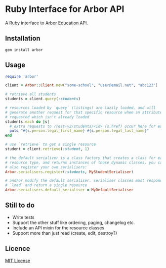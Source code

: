 # Ruby Interface for Arbor API

A Ruby interface to [Arbor Education API](http://www.arbor-education.com/en/developers-stakeholder).

## Installation

    gem install arbor

## Usage

```ruby
require 'arbor'

client = Arbor::Client.new("some-school", "user@email.net", "abc123")

# retrieve all students
students = client.query(:students)

# resources loaded by `query` (listings) are lazily loaded, and will
# generate another request for that specific resource when an attribute is
# requested which isn't already loaded
students.each do |s|
  # extra requests to /rest-v2/students/<id> (s.href) occur here for each item
  puts "#{s.person.legal_first_name} #{s.person.legal_last_name}"
end

# use `retrieve` to get a single resource
student = client.retrieve(:student, 1)

# the default serializer is a class factory that creates a class for each
# resource type, and returns instances of those dynamic classes. you can
# also register your own serialisers:
Arbor.serialisers.register(:students, MyStudentSerialiser)

# and/or modify the default serialiser. serialiser classes must respond to
# `load` and return a single resource
Arbor.serialisers.default_serialiser = MyDefaultSerialiser
```

## Still to do

- Write tests
- Support the other stuff like ordering, paging, changelog etc.
- Include an API mixin for the resource classes
- Support more than just read (create, edit, destroy?)

## Licence

[MIT License](http://opensource.org/licenses/MIT)
